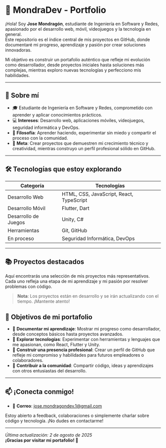 # 🌟 MondraDev - Portfolio

¡Hola! Soy **Jose Mondragón**, estudiante de Ingeniería en Software y Redes, apasionado por el desarrollo web, móvil, videojuegos y la tecnología en general.  
Este repositorio es el índice central de mis proyectos en GitHub, donde documentaré mi progreso, aprendizaje y pasión por crear soluciones innovadoras.

Mi objetivo es construir un portafolio auténtico que refleje mi evolución como desarrollador, desde proyectos iniciales hasta soluciones más complejas, mientras exploro nuevas tecnologías y perfecciono mis habilidades.

---

## 🚀 Sobre mí

- 🎓 Estudiante de Ingeniería en Software y Redes, comprometido con aprender y aplicar conocimientos prácticos.  
- 💻 **Intereses**: Desarrollo web, aplicaciones móviles, videojuegos, seguridad informática y DevOps.  
- 🌱 **Filosofía**: Aprender haciendo, experimentar sin miedo y compartir el proceso con la comunidad.  
- 📌 **Meta**: Crear proyectos que demuestren mi crecimiento técnico y creatividad, mientras construyo un perfil profesional sólido en GitHub.

---

## 🛠️ Tecnologías que estoy explorando

| Categoría            | Tecnologías                                 |
|----------------------|---------------------------------------------|
| Desarrollo Web       | HTML, CSS, JavaScript, React, TypeScript    |
| Desarrollo Móvil     | Flutter, Dart                               |
| Desarrollo de Juegos | Unity, C#                                   |
| Herramientas         | Git, GitHub                                 |
| En proceso           | Seguridad Informática, DevOps               |

---

## 📚 Proyectos destacados

Aquí encontrarás una selección de mis proyectos más representativos.  
Cada uno refleja una etapa de mi aprendizaje y mi pasión por resolver problemas con código.

> **Nota**: Los proyectos están en desarrollo y se irán actualizando con el tiempo. ¡Mantente atento!


## 🎯 Objetivos de mi portafolio

- 📘 **Documentar mi aprendizaje**: Mostrar mi progreso como desarrollador, desde conceptos básicos hasta proyectos avanzados.  
- 🧪 **Explorar tecnologías**: Experimentar con herramientas y lenguajes que me apasionan, como React, Flutter y Unity.  
- 🧱 **Construir una presencia profesional**: Crear un perfil de GitHub que refleje mi compromiso y habilidades para futuros empleadores o colaboradores.  
- 🤝 **Contribuir a la comunidad**: Compartir código, ideas y aprendizajes con otros entusiastas del desarrollo.

---

## 📫 ¡Conecta conmigo!

- 📧 **Correo**: jose.mondragondev.1@gmail.com 

Estoy abierto a feedback, colaboraciones o simplemente charlar sobre código y tecnología. ¡No dudes en contactarme!

---

_Última actualización: 2 de agosto de 2025_  
**¡Gracias por visitar mi portafolio! 🚀**
